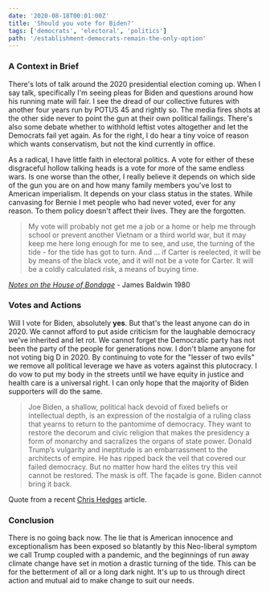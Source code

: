 ```yaml
---
date: '2020-08-18T00:01:00Z'
title: 'Should you vote for Biden?'
tags: ['democrats', 'electoral', 'politics']
path: '/establishment-democrats-remain-the-only-option'
---
```


### A Context in Brief

There's lots of talk around the 2020 presidential election coming up. When I say
talk, specifically I'm seeing pleas for Biden and questions around how his
running mate will fair. I see the dread of our collective futures with another
four years run by POTUS 45 and rightly so. The media fires shots at the other
side never to point the gun at their own political failings. There's also some
debate whether to withhold leftist votes altogether and let the Democrats fail
yet again. As for the right, I do hear a tiny voice of reason which wants
conservatism, but not the kind currently in office.

As a radical, I have little faith in electoral politics. A vote for either of
these disgraceful hollow talking heads is a vote for more of the same endless
wars. Is one worse than the other, I really believe it depends on which side of
the gun you are on and how many family members you've lost to American
imperialism. It depends on your class status in the states. While canvasing for
Bernie I met people who had never voted, ever for any reason. To them policy
doesn't affect their lives. They are the forgotten.

> My vote will probably not get me a job or a home or help me through school or
> prevent another Vietnam or a third world war, but it may keep me here long
> enough for me to see, and use, the turning of the tide - for the tide has got
> to turn. And ... if Carter is reelected, it will be by means of the black
> vote, and it will not be a vote for Carter. It will be a coldly calculated
> risk, a means of buying time.

_[Notes on the House of Bondage](https://www.thenation.com/article/archive/notes-house-bondage/)_
\- James Baldwin 1980

### Votes and Actions

Will I vote for Biden, absolutely **yes**. But that's the least anyone can do
in 2020. We cannot afford to put aside criticism for the laughable democracy
we've inherited and let rot. We cannot forget the Democratic party has not been
the party of the people for generations now. I don't blame anyone for not voting
big D in 2020. By continuing to vote for the "lesser of two evils" we remove all
political leverage we have as voters against this plutocracy. I do vow to put my
body in the streets until we have equity in justice and health care is a
universal right. I can only hope that the majority of Biden supporters will do
the same.

> Joe Biden, a shallow, political hack devoid of fixed beliefs or intellectual
> depth, is an expression of the nostalgia of a ruling class that yearns to
> return to the pantomime of democracy. They want to restore the decorum and
> civic religion that makes the presidency a form of monarchy and sacralizes the
> organs of state power. Donald Trump’s vulgarity and ineptitude is an
> embarrassment to the architects of empire. He has ripped back the veil that
> covered our failed democracy. But no matter how hard the elites try this veil
> cannot be restored. The mask is off. The façade is gone. Biden cannot bring it
> back.

Quote from a recent
[Chris Hedges](https://scheerpost.com/2020/08/10/chris-hedges-americas-death-march/)
article.

### Conclusion

There is no going back now. The lie that is American innocence and
exceptionalism has been exposed so blatantly by this Neo-liberal symptom we call
Trump coupled with a pandemic, and the beginnings of run away climate change
have set in motion a drastic turning of the tide. This can be for the betterment
of all or a long dark night. It's up to us through direct action and mutual aid
to make change to suit our needs.
